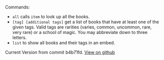 Commands:
- ``all`` calls ``item`` to look up all the books. 
- ``[tag] [additional tags]`` get a list of books that have at least one of the given tags. Valid tags are rarities (varies, common, uncommon, rare, very rare) or a school of magic. You may abbreviate down to three letters.
- ``list`` to show all books and their tags in an embed.

Current Version from commit b4b71fd. [View on github](https://github.com/ItsQc/Avrae-Projects/blob/b4b71fd527ae62d462ec35425efb23f534739c6c/aliases/tcoebooks.py)